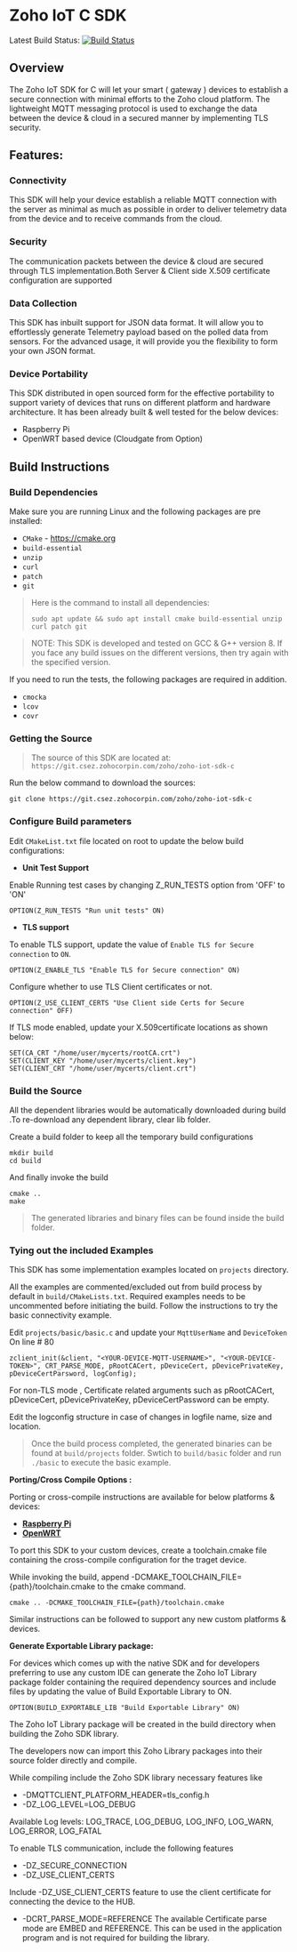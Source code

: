 # Zoho IoT C SDK

Latest Build Status: [![Build Status](http://wn-c7-am-16:8080/buildStatus/icon?job=c-sdk_commits)](http://wn-c7-am-16:8080/job/c-sdk_commits/)

## Overview

The Zoho IoT SDK for C will let your smart ( gateway ) devices to establish a secure connection with minimal efforts to the Zoho cloud platform. The lightweight MQTT messaging protocol is used to exchange the data between the device & cloud in a secured manner by implementing TLS security.

## Features:

### Connectivity

This SDK will help your device establish a reliable MQTT connection with the server as minimal as much as possible in order to deliver telemetry data from the device and to receive commands from the cloud.

### Security

The communication packets between the device & cloud are secured through TLS implementation.Both Server & Client side X.509 certificate configuration are supported

### Data Collection

This SDK has inbuilt support for JSON data format. It will allow you to effortlessly generate Telemetry payload based on the polled data from sensors. For the advanced usage, it will provide you the flexibility to form your own JSON format.

### Device Portability

This SDK distributed in open sourced form for the effective portability to support variety of devices that runs on different platform and hardware architecture. It has been already built & well tested for the below devices:

- Raspberry Pi
- OpenWRT based device (Cloudgate from Option)

## Build Instructions

### Build Dependencies

Make sure you are running Linux and the following packages are pre installed:

- `CMake` - https://cmake.org
- `build-essential`
- `unzip`
- `curl`
- `patch`
- `git`

> Here is the command to install all dependencies: 
> 
>`sudo apt update && sudo apt install cmake build-essential unzip curl patch git`

>NOTE: This SDK is developed and tested on GCC & G++ version 8. If you face any build issues on the different versions, then try again with the specified version.

If you need to run the tests, the following packages are required in addition.

- `cmocka`
- `lcov`
- `covr`

### Getting the Source

> The source of this SDK are located at: `https://git.csez.zohocorpin.com/zoho/zoho-iot-sdk-c`

Run the below command to download the sources:

```
git clone https://git.csez.zohocorpin.com/zoho/zoho-iot-sdk-c
```

### Configure Build parameters
Edit `CMakeList.txt` file located on root to update the below build configurations:
- **Unit Test Support**

Enable Running test cases by changing Z_RUN_TESTS option from 'OFF' to 'ON'

```
OPTION(Z_RUN_TESTS "Run unit tests" ON)
```

- **TLS support**

To enable TLS support, update the value of `Enable TLS for Secure connection` to `ON`.

```
OPTION(Z_ENABLE_TLS "Enable TLS for Secure connection" ON)
```

Configure whether to use TLS Client certificates or not.

```
OPTION(Z_USE_CLIENT_CERTS "Use Client side Certs for Secure connection" OFF)
```
If TLS mode enabled, update your X.509certificate locations as shown below:

```
SET(CA_CRT "/home/user/mycerts/rootCA.crt")
SET(CLIENT_KEY "/home/user/mycerts/client.key")
SET(CLIENT_CRT "/home/user/mycerts/client.crt")
```

### Build the Source

All the dependent libraries would be automatically downloaded during build .To re-download any dependent library, clear lib folder.

Create a build folder to keep all the temporary build configurations

```
mkdir build
cd build
```

And finally invoke the build

```
cmake ..
make
```

> The generated libraries and binary files can be found inside the build folder.

### Tying out the included Examples

This SDK has some implementation examples located on `projects` directory. 

All the examples are commented/excluded out from build process by default in `build/CMakeLists.txt`. Required examples needs to be uncommented before initiating the build.
Follow the instructions to try the basic connectivity example.

Edit `projects/basic/basic.c` and update your ``MqttUserName`` and ``DeviceToken`` On line # 80

```
zclient_init(&client, "<YOUR-DEVICE-MQTT-USERNAME>", "<YOUR-DEVICE-TOKEN>", CRT_PARSE_MODE, pRootCACert, pDeviceCert, pDevicePrivateKey, pDeviceCertParsword, logConfig);
```
For non-TLS mode , Certificate related arguments such as pRootCACert, pDeviceCert, pDevicePrivateKey, pDeviceCertPassword can be empty.

Edit the logconfig structure in case of changes in logfile name, size and location.

> Once the build process completed, the generated binaries can be found at `build/projects` folder. Swtich to `build/basic` folder and run `./basic` to execute the basic example.

 **Porting/Cross Compile Options :**

Porting or cross-compile instructions are available for below platforms & devices:
- **[Raspberry Pi](cross-compile/raspberry_pi/README.md)**
- **[OpenWRT](cross-compile/OpenWRT/README.md)**

To port this SDK to your custom devices, create a toolchain.cmake file containing the cross-compile configuration for the traget device.

While invoking the build, append -DCMAKE_TOOLCHAIN_FILE= {path}/toolchain.cmake to the cmake command.
```
cmake .. -DCMAKE_TOOLCHAIN_FILE={path}/toolchain.cmake
```
Similar instructions can be followed to support any new custom platforms & devices.

 **Generate Exportable Library package:**

For devices which comes up with the native SDK and for developers preferring to use any custom IDE can generate the Zoho IoT Library package folder containing the required dependency sources and include files by updating the value of Build Exportable Library to ON.

```
OPTION(BUILD_EXPORTABLE_LIB "Build Exportable Library" ON)
```

The Zoho IoT Library package will be created in the build directory when building the Zoho SDK library.

The developers now can import this Zoho Library packages into their source folder directly and compile.

While compiling include the Zoho SDK library necessary features like 

- -DMQTTCLIENT_PLATFORM_HEADER=tls_config.h    
- -DZ_LOG_LEVEL=LOG_DEBUG  

Available Log levels:  LOG_TRACE, LOG_DEBUG, LOG_INFO, LOG_WARN, LOG_ERROR, LOG_FATAL

To enable TLS communication, include the following features
- -DZ_SECURE_CONNECTION
- -DZ_USE_CLIENT_CERTS

Include -DZ_USE_CLIENT_CERTS feature to use the client certificate for connecting the device to the HUB.   
- -DCRT_PARSE_MODE=REFERENCE 
The available Certificate parse mode are EMBED and REFERENCE. This can be used in the application program and is not required for building the library.